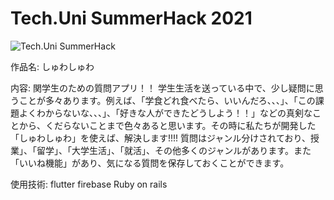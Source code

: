 # Tech.Uni SummerHack 2021 

![Tech.Uni SummerHack](https://user-images.githubusercontent.com/63713624/126744501-639e7f32-0ed9-48ff-91e1-2fdee17d7830.jpg)



作品名: しゅわしゅわ

内容:  関学生のための質問アプリ！！ 学生生活を送っている中で、少し疑問に思うことが多々あります。例えば、「学食どれ食べたら、いいんだろ、、、」、「この課題よくわからないな、、、」、「好きな人ができたどうしよう！！」などの真剣なことから、くだらないことまで色々あると思います。その時に私たちが開発した「しゅわしゅわ」を使えば、解決します!!!!
質問はジャンル分けされており、授業」、「留学」、「大学生活」、「就活」、その他多くのジャンルがあります。また「いいね機能」があり、気になる質問を保存しておくことができます。


使用技術: flutter firebase Ruby on rails

